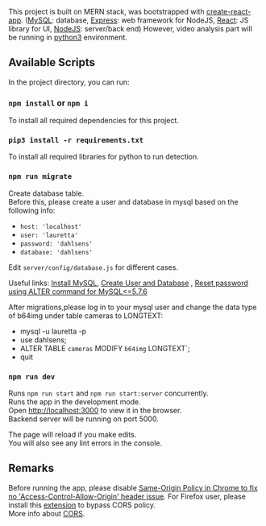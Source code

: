 This project is built on MERN stack, was bootstrapped with [create-react-app](https://github.com/facebook/create-react-app). ([MySQL](https://dev.mysql.com/downloads/): database, [Express](https://expressjs.com/): web framework for NodeJS, [React](https://reactjs.org/): JS library for UI, [NodeJS](https://nodejs.org/en/): server/back end) However, video analysis part will be running in [python3](https://www.python.org/downloads/release/python-369/) environment. 

## Available Scripts

In the project directory, you can run:

### `npm install` or `npm i`
To install all required dependencies for this project.

### `pip3 install -r requirements.txt`
To install all required libraries for python to run detection. 

### `npm run migrate`
Create database table. <br>
Before this, please create a user and database in mysql based on the following info: 
- `host: 'localhost'` 
- `user: 'lauretta'`
- `password: 'dahlsens'`
- `database: 'dahlsens'` 

Edit `server/config/database.js` for different cases. <br>

Useful links: [Install MySQL](https://dev.mysql.com/doc/mysql-installation-excerpt/5.7/en/), [Create User and Database](https://www.a2hosting.sg/kb/developer-corner/mysql/managing-mysql-databases-and-users-from-the-command-line) , [Reset password using ALTER command  for MySQL<=5.7.6](https://stackoverflow.com/questions/33467337/reset-mysql-root-password-using-alter-user-statement-after-install-on-mac) <br>

After migrations,please log in to your mysql user and change the data type of b64img under table cameras to LONGTEXT: 
- mysql -u lauretta -p
- use dahlsens;
- ALTER TABLE `cameras` MODIFY `b64img` LONGTEXT`;
- quit

### `npm run dev`

Runs `npm run start` and `npm run start:server` concurrently.<br>
Runs the app in the development mode.<br>
Open [http://localhost:3000](http://localhost:3000) to view it in the browser.<br>
Backend server will be running on port 5000. 

The page will reload if you make edits.<br>
You will also see any lint errors in the console.

## Remarks
Before running the app, please disable [Same-Origin Policy in Chrome to fix no 'Access-Control-Allow-Origin' header issue](https://www.codevoila.com/post/75/how-to-disable-same-origin-policy-in-chrome). For Firefox user, please install this [extension](https://addons.mozilla.org/en-US/firefox/addon/cors-everywhere/) to bypass CORS policy. <br>
More info about [CORS](https://developer.mozilla.org/en-US/docs/Web/HTTP/CORS).<br>
